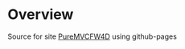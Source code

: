 # Overview

  Source for site [PureMVCFW4D](http://jcangas.github.com/PureMVCFW4D) using github-pages